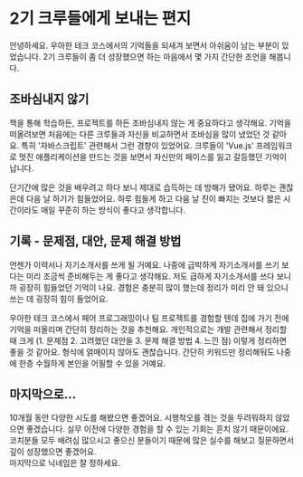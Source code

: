 # 2기 크루들에게 보내는 편지

 안녕하세요. 
 우아한 테크 코스에서의 기억들을 되새겨 보면서 아쉬움이 남는 부분이 있었습니다. 
 2기 크루들이 좀 더 성장했으면 하는 마음에서 몇 가지 간단한 조언을 해봅니다.   

## 조바심내지 않기

책을 통해 학습하든, 프로젝트를 하든 조바심내지 않는 게 중요하다고 생각해요. 
기억을 떠올려보면 처음에는 다른 크루들과 자신을 비교하면서 조바심을 많이 냈었던 것 같아요.
특히 '자바스크립트' 관련해서 그런 경향이 있었어요. 
크루들이 'Vue.js' 프레임워크로 멋진 애플리케이션을 만드는 것을 보면서 자신만의 페이스를 잃고 갈등했던 기억이 납니다. 

단기간에 많은 것을 배우려고 하다 보니 제대로 습득하는 데 방해가 됐어요. 하루는 괜찮은데 다음 날 하기가 힘들었어요.
하루 힘들게 하고 다음 날 진이 빠지는 것보다 짧은 시간이라도 매일 꾸준히 하는 방식이 좋다고 생각합니다. 

## 기록 - 문제점, 대안, 문제 해결 방법 

언젠가 이력서나 자기소개서를 쓰게 될 거예요. 
나중에 급박하게 자기소개서를 쓰기 보다는 미리 조금씩 준비해두는 게 좋다고 생각해요. 
저도 급하게 자기소개서를 쓰다 보니까 굉장히 힘들었던 기억이 나요. 
경험은 충분히 많이 했는데 정리가 미리 안 돼 있으니 쓰는 데 굉장히 힘이 들었어요. 

우아한 테크 코스에서 페어 프로그래밍이나 팀 프로젝트를 경험할 텐데 집에 가기 전에 기억을 떠올리며 간단히 정리하는 것을 추천해요.
개인적으로는 개발 관련해서 정리할 때 크게 (1. 문제점 2. 고려했던 대안들 3. 문제 해결 방법 4. 느낀 점) 이렇게 정리하면 좋을 것 같아요.
형식에 얽매이지 않아도 괜찮습니다. 
간단히 키워드만 정리해둬도 나중에 한층 수월하게 본인을 어필할 수 있을 거예요.

## 마지막으로...

10개월 동안 다양한 시도를 해봤으면 좋겠어요.
시행착오를 겪는 것을 두려워하지 않았으면 좋겠습니다. 
실무 이전에 다양한 경험을 할 수 있는 기회는 흔치 않기 때문이에요. 
코치분들 모두 배려심 많으시고 좋으신 분들이기 때문에 많은 실수를 해보고 질문하면서 깊이 성장했으면 좋겠어요.  
마지막으로 닉네임은 잘 정하세요. 


